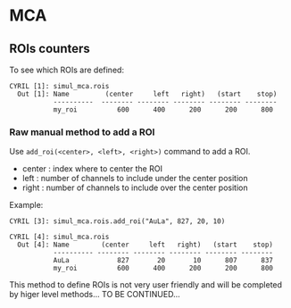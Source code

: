 
# MCA

## ROIs counters

To see which ROIs are defined:

    CYRIL [1]: simul_mca.rois
      Out [1]: Name         (center     left   right)   (start    stop)
               ----------  -------- -------- -------- -------- --------
               my_roi          600      400      200      200      800

### Raw manual method to add a ROI

Use `add_roi(<center>, <left>, <right>)` command to add a ROI.

 * center : index where to center the ROI
 * left : number of channels to include under the center position
 * right : number of channels to include over the center position

Example:

    CYRIL [3]: simul_mca.rois.add_roi("AuLa", 827, 20, 10)
    
    CYRIL [4]: simul_mca.rois
      Out [4]: Name        (center     left   right)   (start    stop)
               ---------- -------- -------- -------- -------- --------
               AuLa            827       20       10      807      837
               my_roi          600      400      200      200      800

This method to define ROIs is not very user friendly and will be
completed by higer level methods... TO BE CONTINUED...


